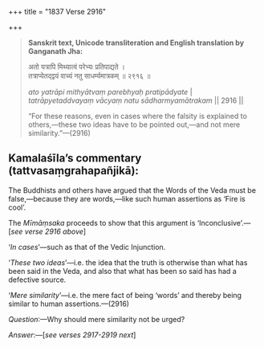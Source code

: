 +++
title = "1837 Verse 2916"

+++
> **Sanskrit text, Unicode transliteration and English translation by Ganganath Jha:** 
>
> अतो यत्रापि मिथ्यात्वं परेभ्यः प्रतिपाद्यते ।  
> तत्राप्येतद्द्वयं वाच्यं नतु साधर्म्यमात्रकम् ॥ २९१६ ॥ 
>
> *ato yatrāpi mithyātvaṃ parebhyaḥ pratipādyate* \|  
> *tatrāpyetaddvayaṃ vācyaṃ natu sādharmyamātrakam* \|\| 2916 \|\| 
>
> “For these reasons, even in cases where the falsity is explained to others,—these two ideas have to be pointed out,—and not mere similarity.”—(2916)



## Kamalaśīla’s commentary (tattvasaṃgrahapañjikā):

The Buddhists and others have argued that the Words of the Veda must be false,—because they are words,—like such human assertions as ‘Fire is cool’.

The *Mīmāṃsaka* proceeds to show that this argument is ‘Inconclusive’.—[*see verse 2916 above*]

‘*In cases*’—such as that of the Vedic Injunction.

‘*These two ideas*’—i.e. the idea that the truth is otherwise than what has been said in the Veda, and also that what has been so said has had a defective source.

‘*Mere similarity*’—i.e. the mere fact of being ‘words’ and thereby being similar to human assertions.—(2916)

*Question*:—Why should mere similarity not be urged?

*Answer*:—[*see verses 2917-2919 next*]


